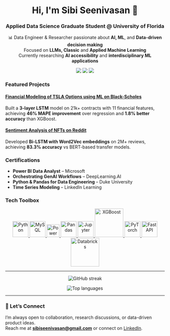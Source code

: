 <h1 align="center">Hi, I'm Sibi Seenivasan 👋</h1>
<h3 align="center">Applied Data Science Graduate Student @ University of Florida</h3>

<p align="center">
  📊 Data Engineer & Researcher passionate about <b>AI, ML</b>, and <b>Data-driven decision making</b><br>
  Focused on <b>LLMs, Classic</b> and <b>Applied Machine Learning</b><br>
  Currently researching <b>AI accessibility</b> and <b>interdisciplinary ML applications</b>
</p>

<p align="center">
  <a href="mailto:sibiseenivasan@gmail.com"><img src="https://img.shields.io/badge/Email-D14836?style=flat&logo=gmail&logoColor=white"/></a>
  <a href="https://linkedin.com/in/sibi-seenivasan"><img src="https://img.shields.io/badge/LinkedIn-0A66C2?style=flat&logo=linkedin&logoColor=white"/></a>
  <a href="https://github.com/sibi-seeni"><img src="https://img.shields.io/badge/GitHub-171515?style=flat&logo=github&logoColor=white"/></a>
</p>

### Featured Projects

#### [Financial Modeling of TSLA Options using ML on Black-Scholes](https://github.com/sibi-seeni/TSLA_Option_Modeling_BS)
Built a **3-layer LSTM** model on 21k+ contracts with 11 financial features, achieving **46% MAPE improvement** over regression and **1.8% better accuracy** than XGBoost.

#### [Sentiment Analysis of NFTs on Reddit](https://github.com/sibi-seeni/nft-sentiment-nlp)
Developed **Bi-LSTM with Word2Vec embeddings** on 2M+ reviews, achieving **83.3% accuracy** vs BERT-based transfer models.

### Certifications

- **Power BI Data Analyst** – Microsoft  
- **Orchestrating GenAI Workflows** – DeepLearning.AI  
- **Python & Pandas for Data Engineering** – Duke University  
- **Time Series Modeling** – LinkedIn Learning

### Tech Toolbox

<p align="center">

  <!-- Python -->
  <a href="https://docs.python.org/3/" target="_blank">
    <img src="https://cdn.jsdelivr.net/gh/devicons/devicon/icons/python/python-original.svg" width="50" alt="Python"/>
  </a>

  <!-- MySQL -->
  <a href="https://dev.mysql.com/doc/" target="_blank">
    <img src="https://cdn.jsdelivr.net/gh/devicons/devicon/icons/mysql/mysql-original.svg" width="50" alt="MySQL"/>
  </a>
  
  <!-- Power BI -->
  <a href="https://learn.microsoft.com/en-us/power-bi/" target="_blank">
    <img src="https://github.com/microsoft/PowerBI-Icons/blob/main/SVG/Power-BI.svg" width="40" alt="Power BI"/>
  </a>

  <!-- Pandas -->
  <a href="https://pandas.pydata.org/docs/" target="_blank">
    <img src="https://cdn.jsdelivr.net/gh/devicons/devicon/icons/pandas/pandas-original.svg" width="50" alt="Pandas"/>
  </a>

  <!-- Jupyter -->
  <a href="https://docs.jupyter.org/en/latest/" target="_blank">
    <img src="https://cdn.jsdelivr.net/gh/devicons/devicon/icons/jupyter/jupyter-original.svg" width="50" alt="Jupyter"/>
  </a>

   <!-- XGBoost -->
  <a href="https://xgboost.readthedocs.io/en/stable/" target="_blank">
    <img src="https://upload.wikimedia.org/wikipedia/commons/6/69/XGBoost_logo.png" width="90" alt="XGBoost"/>
  </a>

  <!-- PyTorch -->
  <a href="https://pytorch.org/docs/stable/index.html" target="_blank">
    <img src="https://cdn.jsdelivr.net/gh/devicons/devicon/icons/pytorch/pytorch-original.svg" width="50" alt="PyTorch"/>
  </a>

  <!-- FastAPI -->
  <a href="https://fastapi.tiangolo.com/" target="_blank">
    <img src="https://cdn.jsdelivr.net/gh/devicons/devicon/icons/fastapi/fastapi-original.svg" width="50" alt="FastAPI"/>
  </a>

   <!-- Databricks -->
  <a href="https://docs.databricks.com/" target="_blank">
    <img src="https://upload.wikimedia.org/wikipedia/commons/6/63/Databricks_Logo.png" width="90" alt="Databricks"/>
  </a>

</p>

---

<!-- <p align="center">
  <img src="https://github-readme-stats.vercel.app/api?username=sibi-seeni&show_icons=true&theme=tokyonight" alt="GitHub stats" />
</p> -->

<p align="center">
  <img src="https://github-readme-streak-stats.herokuapp.com/?user=sibi-seeni&theme=tokyonight" alt="GitHub streak" />
</p>

<p align="center">
  <img src="https://github-readme-stats.vercel.app/api/top-langs/?username=sibi-seeni&layout=compact&theme=tokyonight" alt="Top languages" />
</p>

---

### 🤝 Let’s Connect

I’m always open to collaboration, research discussions, or data-driven product ideas.  
Reach me at **sibiseenivasan@gmail.com** or connect on [LinkedIn](https://linkedin.com/in/sibi-seenivasan).

